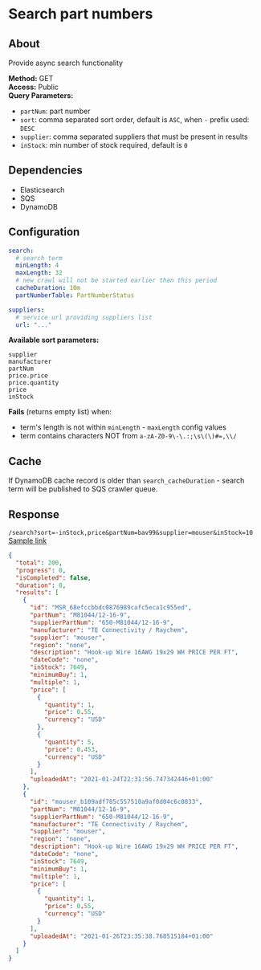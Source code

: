 # Search part numbers

## About

Provide async search functionality

**Method:** GET<br>
**Access:** Public<br>
**Query Parameters:** <br>

- `partNum`: part number <br>
- `sort`: comma separated sort order, default is `ASC`, when `-` prefix used: `DESC` <br>
- `supplier`: comma separated suppliers that must be present in results
- `inStock`: min number of stock required, default is `0`

## Dependencies

- Elasticsearch
- SQS
- DynamoDB

## Configuration

```yaml
search:
  # search term
  minLength: 4
  maxLength: 32
  # new crawl will not be started earlier than this period
  cacheDuration: 10m
  partNumberTable: PartNumberStatus

suppliers:
  # service url providing suppliers list
  url: "..."
```

**Available sort parameters:**

```
supplier
manufacturer
partNum
price.price
price.quantity
price
inStock
```

**Fails** (returns empty list) when:

- term's length is not within `minLength` - `maxLength` config values
- term contains characters NOT from `a-zA-Z0-9\-\.:;\s\(\)#=,\\/`

## Cache

If DynamoDB cache record is older than `search_cacheDuration` - search term will be published to SQS crawler queue.<br>

## Response

`/search?sort=-inStock,price&partNum=bav99&supplier=mouser&inStock=10`
[Sample link](https://parts.stg.nuvemex.com/search?sort=-inStock,price&partNum=bav99&supplier=mouser&inStock=10)

```json
{
  "total": 200,
  "progress": 0,
  "isCompleted": false,
  "duration": 0,
  "results": [
    {
      "id": "MSR_68efccbbdc0876989cafc5eca1c955ed",
      "partNum": "M81044/12-16-9",
      "supplierPartNum": "650-M81044/12-16-9",
      "manufacturer": "TE Connectivity / Raychem",
      "supplier": "mouser",
      "region": "none",
      "description": "Hook-up Wire 16AWG 19x29 WH PRICE PER FT",
      "dateCode": "none",
      "inStock": 7649,
      "minimumBuy": 1,
      "multiple": 1,
      "price": [
        {
          "quantity": 1,
          "price": 0.55,
          "currency": "USD"
        },
        {
          "quantity": 5,
          "price": 0.453,
          "currency": "USD"
        }
      ],
      "uploadedAt": "2021-01-24T22:31:56.747342446+01:00"
    },
    {
      "id": "mouser_b109adf785c557510a9af0d04c6c0833",
      "partNum": "M81044/12-16-9",
      "supplierPartNum": "650-M81044/12-16-9",
      "manufacturer": "TE Connectivity / Raychem",
      "supplier": "mouser",
      "region": "none",
      "description": "Hook-up Wire 16AWG 19x29 WH PRICE PER FT",
      "dateCode": "none",
      "inStock": 7649,
      "minimumBuy": 1,
      "multiple": 1,
      "price": [
        {
          "quantity": 1,
          "price": 0.55,
          "currency": "USD"
        }
      ],
      "uploadedAt": "2021-01-26T23:35:38.768515184+01:00"
    }
  ]
}
```
